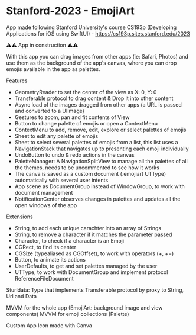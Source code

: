 # Stanford-2023 - EmojiArt
App made following Stanford University's course CS193p (Developing Applications for iOS using SwiftUI) - https://cs193p.sites.stanford.edu/2023

⚠️⚠️ App in construction ⚠️⚠️

With this app you can drag images from other apps (ie: Safari, Photos) and use them as the background of the app's canvas, where you can drop emojis available in the app as palettes.

Features
- GeometryReader to set the center of the view as X: 0, Y: 0
- Transferable protocol to drag content & Drop it into other content
- Async load of the images dragged from other apps (a URL is passed and converted to a UIImage)
- Gestures to zoom, pan and fit contents of View
- Button to change palette of emojis or open a ContextMenu
- ContextMenu to add, remove, edit, explore or select palettes of emojis
- Sheet to edit any palette of emojis
- Sheet to select several palettes of emojis from a list, this list uses a NavigationStack that navigates up to presenting each emoji individually
- UndoButton to undo & redo actions in the canvas
- PaletteManager: A NavigationSplitView to manage all the palettes of all the themes, needs to be uncommented to see how it works
- The canva is saved as a custom document (.emojiart UTType) automatically with several user intents
- App scene as DocumentGroup instead of WindowGroup, to work with document management
- NotificationCenter observes changes in palettes and updates all the open windows of the app

Extensions
- String, to add each unique carachter into an array of Strings
- String, to remove a character if it matches the parameter passed
- Character, to check if a character is an Emoji
- CGRect, to find its center
- CGSize (typealiased as CGOffset), to work with operators (+, +=)
- Button, to animate its actions
- UserDefaults, to get and set palettes managed by the user
- UTType, to work with DocumentGroup and implement protocol ReferenceFileDocument

Sturldata: Type that implements Transferable protocol by proxy to String, Url and Data

MVVM for the whole app (EmojiArt: background image and view components)
MVVM for emoji collections (Palette)

Custom App Icon made with Canva
